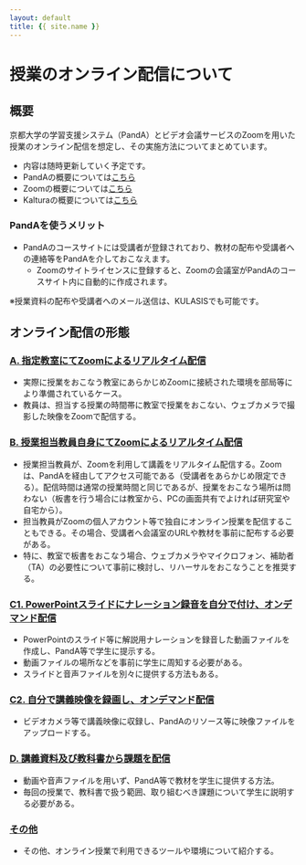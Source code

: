 ```yaml
---
layout: default
title: {{ site.name }}
---
```

# 授業のオンライン配信について

<!--
- 新型コロナウイルス感染症対策として、全学共通科目前期授業については、4月中の実験・実習科目及びILASセミナーを除く授業を原則オンライン配信にて実施することが決まりました。
-->

## 概要
京都大学の学習支援システム（PandA）とビデオ会議サービスのZoomを用いた授業のオンライン配信を想定し、その実施方法についてまとめています。
- 内容は随時更新していく予定です。
- PandAの概要については[こちら](panda)
 - Zoomの概要については[こちら](zoom)
 - Kalturaの概要については[こちら](kaltura)
<!--
- オンライン授業を他のツールやサービスを利用して実施しても問題ありません。
-->

### PandAを使うメリット
- PandAのコースサイトには受講者が登録されており、教材の配布や受講者への連絡等をPandAを介しておこなえます。
  - Zoomのサイトライセンスに登録すると、Zoomの会議室がPandAのコースサイト内に自動的に作成されます。

※授業資料の配布や受講者へのメール送信は、KULASISでも可能です。

<!--
### Zoomについて
- 無料のアカウントは1会議あたり40分の時間制限があります。
- 現在、教育機関に対して1会議あたり上限300名、時間制限なしで無料アカウントを作成できます（4/30まで）
-->

## オンライン配信の形態

### [A. 指定教室にてZoomによるリアルタイム配信](a_zoom_own.md)
- 実際に授業をおこなう教室にあらかじめZoomに接続された環境を部局等により準備されているケース。
- 教員は、担当する授業の時間帯に教室で授業をおこない、ウェブカメラで撮影した映像をZoomで配信する。

### [B. 授業担当教員自身にてZoomによるリアルタイム配信](b_slidedeck.md)
- 授業担当教員が、Zoomを利用して講義をリアルタイム配信する。Zoomは、PandAを経由してアクセス可能である（受講者をあらかじめ限定できる）。配信時間は通常の授業時間と同じであるが、授業をおこなう場所は問わない（板書を行う場合には教室から、PCの画面共有でよければ研究室や自宅から）。
- 担当教員がZoomの個人アカウント等で独自にオンライン授業を配信することもできる。その場合、受講者へ会議室のURLや教材を事前に配布する必要がある。
- 特に、教室で板書をおこなう場合、ウェブカメラやマイクロフォン、補助者（TA）の必要性について事前に検討し、リハーサルをおこなうことを推奨する。

### [C1. PowerPointスライドにナレーション録音を自分で付け、オンデマンド配信](c1_slidedeck.md)
- PowerPointのスライド等に解説用ナレーションを録音した動画ファイルを作成し、PandA等で学生に提示する。
- 動画ファイルの場所などを事前に学生に周知する必要がある。
- スライドと音声ファイルを別々に提供する方法もある。

### [C2. 自分で講義映像を録画し、オンデマンド配信](c2_video_capture.md)
- ビデオカメラ等で講義映像に収録し、PandAのリソース等に映像ファイルをアップロードする。

### [D. 講義資料及び教科書から課題を配信](d_slidedeck_share.md)
- 動画や音声ファイルを用いず、PandA等で教材を学生に提供する方法。
- 毎回の授業で、教科書で扱う範囲、取り組むべき課題について学生に説明する必要がある。

### [その他](e_others.ipynb)
- その他、オンライン授業で利用できるツールや環境について紹介する。


<!--
## 学生への配慮について
- 学生はオンライン（PandA、Zoom等）を介して授業を受けた経験が十分でない
  - 特に1回生は同級生・上回生などから支援や助言を受ける機会がないまま初回の授業を受けるケースが想定されます。
- 下宿・自宅で、PC・ネット環境が十分でない
  - 1回生の2割は十分でない
### 講習会など
### 学外の情報
### 学生に向けての情報
#### PandAで授業を受けるには
#### Zoomで授業を受けるには
### TAに向けての情報
-->


```python

```
